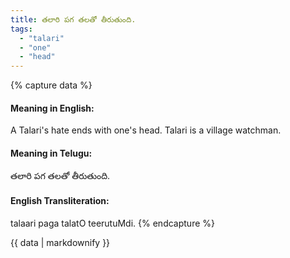 ```yaml
---
title: తలారి పగ తలతో తీరుతుంది.
tags:
  - "talari"
  - "one"
  - "head"
---
```


{% capture data %}
#### Meaning in English:
A Talari's hate ends with one's head.
Talari is a village watchman.

#### Meaning in Telugu:
తలారి పగ తలతో తీరుతుంది.

#### English Transliteration:
talaari paga talatO teerutuMdi.
{% endcapture %}

{{ data | markdownify }}

